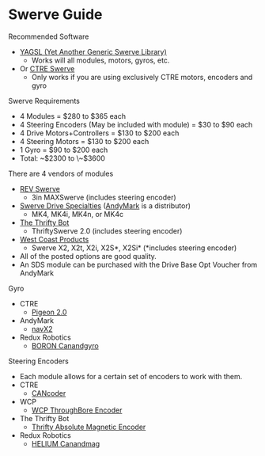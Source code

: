 # Swerve Guide

Recommended Software

* [YAGSL (Yet Another Generic Swerve Library)](https://www.chiefdelphi.com/t/yet-another-generic-swerve-library-yagsl-v1-release/450844)&#x20;
  * Works will all modules, motors, gyros, etc.
* Or [CTRE Swerve](https://v6.docs.ctr-electronics.com/en/latest/docs/tuner/tuner-swerve/index.html)&#x20;
  * Only works if you are using exclusively CTRE motors, encoders and gyro

Swerve Requirements

* 4 Modules = $280 to $365 each
* 4 Steering Encoders (May be included with module) = $30 to $90 each
* 4 Drive Motors+Controllers = $130 to $200 each&#x20;
* 4 Steering Motors = $130 to $200 each
* 1 Gyro = $90 to $200 each
* Total: \~$2300 to \~$3600

There are 4 vendors of modules

* [REV Swerve](https://www.revrobotics.com/rev-21-3005/)
  * 3in MAXSwerve (includes steering encoder)
* [Swerve Drive Specialties](https://www.swervedrivespecialties.com/collections/kits) ([AndyMark](https://www.andymark.com/categories/swerve-drive-specialties) is a distributor)
  * MK4, MK4i, MK4n, or MK4c
* [The Thrifty Bot](https://www.thethriftybot.com/products/thrifty-swerve?variant=49288487010603)
  * ThriftySwerve 2.0 (includes steering encoder)
* [West Coast Products](https://wcproducts.com/collections/gearboxes/Swerve)
  * Swerve X2, X2t, X2i, X2S\*, X2Si\*  (\*includes steering encoder)
* All of the posted options are good quality.
* An SDS module can be purchased with the Drive Base Opt Voucher from AndyMark

Gyro

* CTRE
  * [Pigeon 2.0](https://newsite.ctr-electronics.com/products/pigeon-2)
* AndyMark
  * [navX2](https://www.andymark.com/products/navx2-mxp-robotics-navigation-sensor)
* Redux Robotics
  * [BORON Canandgyro](https://shop.reduxrobotics.com/boron-canandgyro/)

Steering Encoders

* Each module allows for a certain set of encoders to work with them.
* CTRE
  * [CANcoder](https://newsite.ctr-electronics.com/products/cancoder)
* WCP
  * [WCP ThroughBore Encoder](https://wcproducts.com/products/wcp-sensors)
* The Thrifty Bot
  * [Thrifty Absolute Magnetic Encoder](https://www.thethriftybot.com/products/thrifty-absolute-magnetic-encoder)
* Redux Robotics
  * [HELIUM Canandmag](https://shop.reduxrobotics.com/helium-canandmag/)
